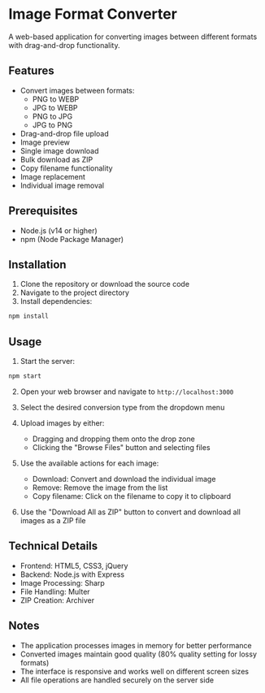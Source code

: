 # Image Format Converter

A web-based application for converting images between different formats with drag-and-drop functionality.

## Features

- Convert images between formats:
  - PNG to WEBP
  - JPG to WEBP
  - PNG to JPG
  - JPG to PNG
- Drag-and-drop file upload
- Image preview
- Single image download
- Bulk download as ZIP
- Copy filename functionality
- Image replacement
- Individual image removal

## Prerequisites

- Node.js (v14 or higher)
- npm (Node Package Manager)

## Installation

1. Clone the repository or download the source code
2. Navigate to the project directory
3. Install dependencies:

```bash
npm install
```

## Usage

1. Start the server:

```bash
npm start
```

2. Open your web browser and navigate to `http://localhost:3000`

3. Select the desired conversion type from the dropdown menu

4. Upload images by either:
   - Dragging and dropping them onto the drop zone
   - Clicking the "Browse Files" button and selecting files

5. Use the available actions for each image:
   - Download: Convert and download the individual image
   - Remove: Remove the image from the list
   - Copy filename: Click on the filename to copy it to clipboard

6. Use the "Download All as ZIP" button to convert and download all images as a ZIP file

## Technical Details

- Frontend: HTML5, CSS3, jQuery
- Backend: Node.js with Express
- Image Processing: Sharp
- File Handling: Multer
- ZIP Creation: Archiver

## Notes

- The application processes images in memory for better performance
- Converted images maintain good quality (80% quality setting for lossy formats)
- The interface is responsive and works well on different screen sizes
- All file operations are handled securely on the server side 